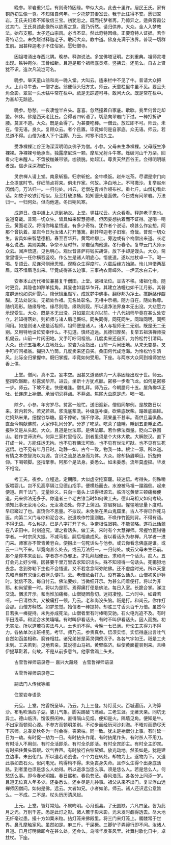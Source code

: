 <!-- { "loadSidebar": true } -->
　　晚参。翠岩重兴后。有则奇特因缘。举似大众。此去十里许。居民王氏。家有铜范初生像一尊。不知降自何年。一夕托梦其妻室云。我于此住得不安。愿归翠岩。王氏夫妇素不知敬信三宝。初犹忽之。既而托梦者再。乃惊异之。适典客霞公过其门。王氏具述此像所以欲离之意。霞乃忻然。请归供养。大众。金人入梦教法。始布支那。太子还山宗风。必当丕显。然此奇特因缘。正要奇特人证据。若作奇特话会。未免蹉过释迦老子。敢问大众。教中道。佛身充满于法界。普现一切群生前。因甚释迦老子不住俗家。愿归僧寺。

　　因祖塔涌出寺西北隅。晚参。释迦说法。多宝佛塔证明。古刹重典。祖师灵塔出现。铁钟宛尔。玉骨如新。且道是那个祖师底灵塔。竖拂云。还见么。自古上贤犹不识。造次凡流岂可名。

　　晚参。举天童山翁和尚一晚入堂。大叫云。适来栏中不见了牛。普请大众把火。上山寻牛去。一僧才出。翁便低头归方丈。师云。天童栏里牛虽不见。要且头角全彰。翠岩一头水牯牛常在栏中。祇是无踪迹可寻。敢问大众。既是常在栏中。为甚却无踪迹。

　　晚参。愁愁。一夜凄惶半白头。喜喜。忽然撞着自家底。歇歇。瓮里何曾走却鳖。休休。佛是西天老比丘。会得者四转语了。切忌向翠岩门下过。一棒打折驴腰。莫言不道。大众。既是会得了。为甚要吃棒。一僧云。放过即不可。师云。未在。僧无语。良久。复顾众云。者个且置。毕竟如何是自家底。众无语。师云。若总道不得。山僧为诸人下个注脚。乃云。时寒不烦久立。

　　受净裸裸江谷王海深深明明众佛子为僧。小参。父母未生净裸裸。父母既生净裸裸。净裸裸兮绝承当。独露摩尼珠一颗。摩尼光射斗牛寒。烁破河山千万朵。回看火宅未醒人。不啻披枷兼带锁。枷锁脱。始超江。尊贵天然百谷王。会得明明祇者是。信步深深海底行。

　　灵宗禅人请上堂。南泉斩猫。归宗斩蛇。金牛唤饭。赵州吃茶。尽谓是宗门向上全提底时节。仔细简点将来。俱未作家。何故。净白地上。不可撒沙。复举赵州因僧问。万法归一。一归何处。州云。老僧在青州作领布衫。重七斤。山僧初看此话。如蚊子咬铁钉相似。及至打破漆桶。始知馒头是面做。今日或有问翠岩。万法归一。一归何处。但向他道。冬日朔风寒。

　　成道日。值中旭上人送到衲衣。上堂。竖拄杖云。大众看看。释迦老子来也。说道奇哉。普观一切众生。皆具如来智慧德相。但因妄想执着而不证得。遂喝一喝云。黄面老汉。将谓你睹星悟道。有多少奇特。犹作者个说话。唤甚么作妄想。阿那个曾执着。翠岩今日为汝诸人打开籓篱。翻转释迦老子旧案。奇哉。普观一切众生。皆具如来智慧德相。春至百华开。黄莺啼柳上。旁边或有个衲僧出来道。长老与么说法。美则美矣。争奈不及时节。翠岩但向他道。冬行春令。复举云门大师示众云。闻声悟道。见色明心。观世音菩萨将钱买胡饼。放下手却是馒头。大众。斋堂里馒头一任你横吞竖咬。作么生是诸人明底心。悟底道。遂以拄杖卓一下。喝一喝。复颂云。尼连河侧谛思惟。观察众生得度时。六载后缘方始熟。怜儿岂惜两茎眉。既不惜眉毛出来。毕竟成得甚么边事。三事衲衣青嶂外。一炉沉水白云中。

　　安奉本山历代祖位兼募复千僧田。上堂。诸祖法位。亘古不移。诸祖化缘。随时更变。其隐也如羚羊挂角。其显也如昙华乍开。其建立法幢也如千江月影。其普度群迷也如洪炉雪片。降伏镜里魔军。成就梦中佛事。翻秽邦为净土。搅酥酪作醍醐。无法处说法。无祖处作祖。无名处彰名。无相中示相。随方自在。随处称尊。随机现形。随缘导物。缘尽则隐。缘熟则现。所以道净法界身本无出没。大悲愿力示现受生。大众。既是本无出没。只如翠岩未兴以前。十八代祖师毕竟在甚么处安立。若知得落处。则祖师与诸人眉毛厮结。同失同得。同死同生。同暗同明。同照同用。如是则诸人便是活祖师。祖师便是诸人。诸人与祖师无二无别。既是无二无别。又用特地设位安奉作么。不见道。慎终追远。民德归厚矣。复举五祖演禅师投机偈云。山前一片闲田地。叉手叮咛问祖翁。几度卖来还自买。为怜松竹引清风。大众。还识五祖老人立地处么。翠岩为汝指出。山前一片闲田地。从来无变易。叉手叮咛问祖翁。猢狲入竹筒。几度卖来还自买。桑田何代成沧海。为怜松竹引清风。此际全归掌握中。既归掌握。毕竟如何受用。下座。与两序大众同到祖师堂拈香上供。

　　上堂。僧问。真不立。妄本空。因甚又道诸佛为一大事因缘出现于世。师云。壑风吹磬断。杉露滴华开。进云。坐断十方犹点额。密移一步看飞龙。如何是密移一步。师云。下坡不走。快便难逢。僧礼拜。师乃云。今朝腊月十五。屋角梅华正吐。长连床上衲僧。承当切忌莽卤。不莽卤。焦尾大虫原是虎。喝一喝。

　　除夕。小参。年穷岁尽。贫富一般忙。送旧迎新。僧俗同攀例。是故数日以来。若内若外。若兄若弟。浆洗底浆洗。补缀底补缀。砍柴底砍柴。蹋碓底蹋碓。烂捣熟米果。细捏谷华糖。磨不停轮。锅不停沸。蔬果虽不甚丰。斋供且喜俱备。直至今朝献佛前。大家作礼同分岁。分岁了吃茶。吃茶了瞌睡。睡到五更睡正浓。报钟又是从头起。大众。且道是世法耶。是佛法耶。若作佛法商量。贬向二铁围山。若作世谛流布。何异三家村里俗汉。到者里须是个大休大歇。大解脱汉。直下打成一片。方能任运无拘。也不见有佛法可欣。也不见有世法可猒。也不见有生死迷悟。也不见有年月日时。动静一如。古今一致。物我一体。根尘一源。所以道。有情之本依智海以为源。含识之流总法身而为体。大众。除却扬眉瞬目。折旋俯仰。下喝顿脚。竖指擎拳。阿那个是法身。委悉么。如未委悉。流年莫虚掷。华发不相饶。

　　考工夫。夜参。立程途。定期限。大似虚空挖窟竉。较迷悟。考得失。何殊嚼饭喂婴儿。岂不见高亭隔江见德山招手。便横趋而去。水潦被马祖一蹋蹋倒。起来便道。百千法门。无量妙义。只向一毫头上识得根源去。临济吃黄檗三顿痛棒便道。元来佛法无多子。你道者三个老古锥当时如何做工夫。德山马祖又如何考较。须知此事无汝用心处。无汝凑泊处。你才上蒲团。牚眉努目。惺惺地思量卜度时。早已蹉过了也。直饶你不思量。不拟议。未免坐在黑山鬼窟里。古人不得已作死马医。向第二义门与你和泥合水。说道唤作竹篦则触。不唤作竹篦则背。不得有语。不得无语。与么称提。已是八字打开了也。争奈根性迟钝。不能领略。遂将此话蕴在八识田中。时刻追究。谓之看话头。做工夫。宋时有个大慧禅师。常握竹篦钳锤学者。一时宗风大振。不减马祖。嗣后相袭成风。皆以看话头为参禅。凡学者一进门来。师家亦不管青黄皂白。便掇出一句死话头与他参。或云你看念佛底是谁。或云一口气不来。毕竟向甚么处去。或云万法归一。一归何处。或云父母未生已前。那个是你本来面目。学者亦不办邪正。才礼拜起便云。求和尚一个话头。痴人。五灯会元上好少哩。因甚要千里万里去求知识话头。殊不知领得一句话头。死獦狚地去念。念到弥勒下生也不会悟道。又不若念念阿弥陀佛。还不虚度时光。所以天童先和尚但有求话头者劈头便打。云。老僧祇会打头。没有甚么话头。山僧初炙炉锤时。犹信不及。每自忖云。佛法要妙。当微细开示。为甚么问着便打。将以为非耶。和尚望重一时。将以为是耶。焉得痛打便是佛法。每日入室。长跪合掌。涕泣交流。悃求开示。和尚惟加痛棒。山僧疑团愈切。迷闷凄惶。二六时中。如聋若哑。一日请益次。又被痛打一顿。乃云。老和尚没头脑。祇是打。和尚云。你作打会那。山僧方释然。如梦忽觉。始信者一棒提持。却胜三寸舌头百千万倍。虽然今日若执一棒提持。未免亦成死法。山僧者里有时棒喝交驰。石火电光追不及。有时平田浅草。和泥合水笑嘻嘻。有时叫伊看话头。有时不叫伊看话头。因人而施。初无实法。所以道若将实法与人。土也消不得。今晚一七已满。毋论工夫得力不得力。各依单次出班相见。考毕。师乃云。参贵真参。悟须实悟。实悟得底出言吐气自然如函盖相称。箭锋相拄。诸兄弟皆是英灵倜傥汉子。各各气宇如王。祇是工夫未到。工夫若到。见地若亲。莫说德山马祖。黄檗临济。纵使黄面瞿昙到来。且唤伊提草鞋着。何故。不是从前多意气。他家曾蹋上头关。

　　古雪哲禅师语录卷一
嘉兴大藏经　古雪哲禅师语录


　　古雪哲禅师语录卷二

　　嗣法门人传我等编

　　住翠岩寺语录

　　元旦。上堂。拈香祝圣毕。乃云。九上三登。持灯觅火。百城遍历。入海算沙。布毛吹落西子湖。婆儿气象。脚尖踢破飞鸢岭。三老生涯。无著天亲。同坑无异土。德山临济。馊饭祭闲神。直得隔山见烟。便知是火。隔墙见角。便知是牛。不出家而顿彻心源。不参方而顿明差别。不动步而经历河沙刹海。不晤对而勘尽天下宗师。总春夏秋冬为一时会得。丧荣枯。同一致。犹未是衲僧分上事。有时延一日为一劫。有时促一劫为一日。有时拈头作尾。有时拈尾作头。有时杀人不用刀。有时活人不用剑。有时全活即杀。有时全杀即活。有时全宾即主。有时全主即宾。有时把住黄头碧眼。饮气吞声。有时放行白牯黧奴。放光动地。然虽如是。犹是建立边事。未出化门。所以道若论战也。个个力在转处。却物为上。逐物为下。又道此事如击石火。似闪电光。构得构不得。未免丧身失命。且作么生得个出身底活路。到者里也须是恁么人始得。所以道承当恁么事。须是恁么人。若是恁么人。何愁恁么事。即今春光明媚。春日熙和。春色苍茫。春风浩荡。各各分上同添一岁。且道无位真人年多少。还委悉么。还乡尽是儿孙事。祖父从来不出门。复举浮山远禅师因僧问。如何是佛。远云。大者如兄。小者如弟。师云。诸人还识远公意旨么。一不成。二不是。杖头历历清风起。

　　上元。上堂。智灯常灿。不属晦明。心月孤县。了无圆缺。六凡四圣。皆为此月之光。万别千差。悉是此灯之影。诸人若于影未彰。光未发时觑得透去。尽大地无纤毫过患。撮十方如粟米粒。拈灯笼来佛殿里。将三门来灯笼上。髑髅常于世界。鼻孔摩触家风。虽然如是。麻三斤。干屎橛。三脚驴子弄蹄行即不问。汝诸人且道。日月灯明佛即今在甚么处。还会么。鸟啼华发春风里。社舞村歌化日中。卓拄杖。下座。

